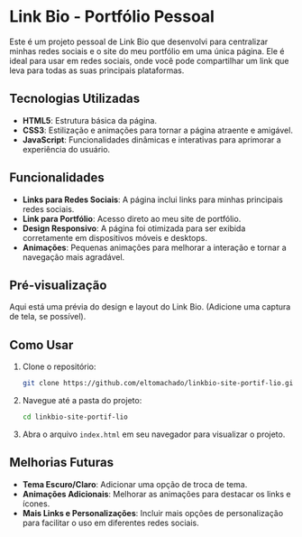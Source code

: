 # Link Bio - Portfólio Pessoal

Este é um projeto pessoal de Link Bio que desenvolvi para centralizar minhas redes sociais e o site do meu portfólio em uma única página. Ele é ideal para usar em redes sociais, onde você pode compartilhar um link que leva para todas as suas principais plataformas.

## Tecnologias Utilizadas

- **HTML5**: Estrutura básica da página.
- **CSS3**: Estilização e animações para tornar a página atraente e amigável.
- **JavaScript**: Funcionalidades dinâmicas e interativas para aprimorar a experiência do usuário.

## Funcionalidades

- **Links para Redes Sociais**: A página inclui links para minhas principais redes sociais.
- **Link para Portfólio**: Acesso direto ao meu site de portfólio.
- **Design Responsivo**: A página foi otimizada para ser exibida corretamente em dispositivos móveis e desktops.
- **Animações**: Pequenas animações para melhorar a interação e tornar a navegação mais agradável.

## Pré-visualização

Aqui está uma prévia do design e layout do Link Bio. (Adicione uma captura de tela, se possível).

## Como Usar

1. Clone o repositório:
   ```bash
   git clone https://github.com/eltomachado/linkbio-site-portif-lio.git
   ```

2. Navegue até a pasta do projeto:
   ```bash
   cd linkbio-site-portif-lio
   ```

3. Abra o arquivo `index.html` em seu navegador para visualizar o projeto.

## Melhorias Futuras

- **Tema Escuro/Claro**: Adicionar uma opção de troca de tema.
- **Animações Adicionais**: Melhorar as animações para destacar os links e ícones.
- **Mais Links e Personalizações**: Incluir mais opções de personalização para facilitar o uso em diferentes redes sociais.
